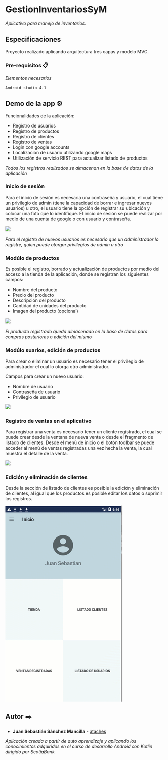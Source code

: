 # GestionInventariosSyM

_Aplicativo para manejo de inventarios._

## Especificaciones

Proyecto realizado aplicando arquitectura tres capas y modelo MVC.

### Pre-requisitos 📋

_Elementos necesarios_

```
Android studio 4.1
```
## Demo de la app ⚙️

Funcionalidades de la aplicación: 

* Registro de usuarios
* Registro de productos
* Registro de clientes
* Registro de ventas
* Login con google accounts
* Localización de usuario utilizando google maps
* Utilización de servicio REST para actualizar listado de productos

_Todos los registros realizados se almacenan en la base de datos de la aplicación_

### Inicio de sesión

Para el inicio de sesión es necesaria una contraseña y usuario, el cual tiene un privilegio de admin (tiene la capacidad de borrar e ingresar nuevos usuarios)  u otro, el usuario tiene la opción de registrar su ubicación y colocar una foto que lo identifique.
El inicio de sesión se puede realizar por medio de una cuenta de google o con usuario y contraseña.

![](DemoGifs/DemoAppLogin.gif)

_Para el registro de nuevos usuarios es necesario que un administrador lo registre, quien puede otorgar privilegios de admin u otro_

### Modúlo de productos

Es posible el registro, borrado y actualización de productos por medio del acceso a la tienda de la aplicación, donde se registran los siguientes campos:

* Nombre del producto
* Precio del producto
* Descripción del producto
* Cantidad de unidades del producto
* Imagen del producto (opcional)

![](DemoGifs/DemoUpdateProduct.gif)

_El producto registrado queda almacenado en la base de datos para compras posteriores o edición del mismo_

### Modúlo suarios, edición de productos

Para crear o eliminar un usuario es necesario tener el privilegio de administrador el cual lo otorga otro administrador.

Campos para crear un nuevo usuario:

* Nombre de usuario
* Contraseña de usuario
* Privilegio de usuario

![](DemoGifs/DemoUser_InsertAndDeleteProduct.gif)

### Registro de ventas en el aplicativo

Para registrar una venta es necesario tener un cliente registrado, el cual se puede crear desde la ventana de nueva venta o desde el fragmento de listado de clientes.
Desde el menú de inicio o el botón toolbar se puede acceder al menú de ventas registradas una vez hecha la venta, la cual muestra el detalle de la venta.

![](DemoGifs/DemoVenta.gif)

### Edición y eliminación de clientes

Desde la sección de listado de clientes es posible la edición y eliminación de clientes, al igual que los productos es posible editar los datos o suprimir los registros. 

![](DemoGifs/DemoCustomerEdit.gif)

## Autor ✒️

* **Juan Sebastián Sánchez Mancilla** - [ataches](https://github.com/Ataches)

_Aplicación creada a partir de auto aprendizaje y aplicando los conocimientos adquiridos en el curso de desarrollo Android con Kotlin dirigido por ScotiaBank_
